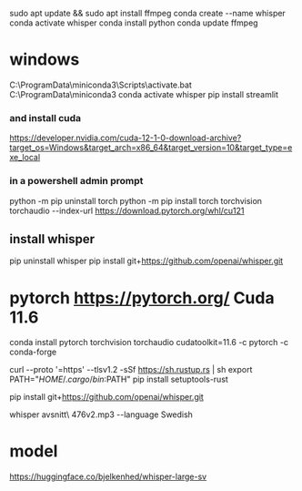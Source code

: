 
sudo apt update && sudo apt install ffmpeg
conda create --name whisper
conda activate whisper
conda install python
conda update ffmpeg

# windows
C:\ProgramData\miniconda3\Scripts\activate.bat C:\ProgramData\miniconda3
conda activate whisper
pip install streamlit

### and install cuda
https://developer.nvidia.com/cuda-12-1-0-download-archive?target_os=Windows&target_arch=x86_64&target_version=10&target_type=exe_local
### in a powershell admin prompt
python -m pip uninstall torch
python -m pip install torch torchvision torchaudio --index-url https://download.pytorch.org/whl/cu121



## install whisper
pip uninstall whisper
pip install git+https://github.com/openai/whisper.git 

# pytorch https://pytorch.org/ Cuda 11.6
conda install pytorch torchvision torchaudio cudatoolkit=11.6 -c pytorch -c conda-forge

curl --proto '=https' --tlsv1.2 -sSf https://sh.rustup.rs | sh
export PATH="$HOME/.cargo/bin:$PATH"
pip install setuptools-rust

pip install git+https://github.com/openai/whisper.git 

whisper avsnitt\ 476v2.mp3 --language Swedish

# model
https://huggingface.co/bjelkenhed/whisper-large-sv